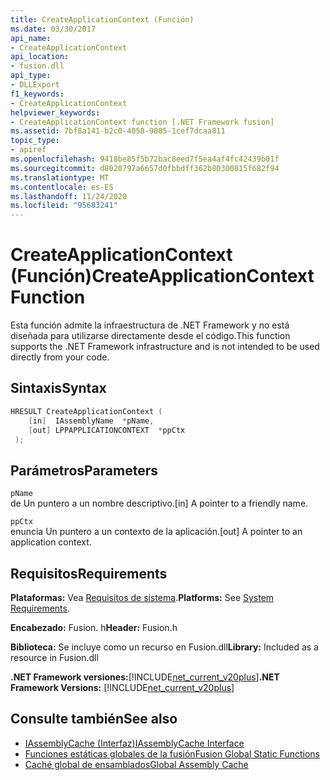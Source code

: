 ```yaml
---
title: CreateApplicationContext (Función)
ms.date: 03/30/2017
api_name:
- CreateApplicationContext
api_location:
- fusion.dll
api_type:
- DLLExport
f1_keywords:
- CreateApplicationContext
helpviewer_keywords:
- CreateApplicationContext function [.NET Framework fusion]
ms.assetid: 7bf8a141-b2c0-4058-9885-1cef7dcaa811
topic_type:
- apiref
ms.openlocfilehash: 9418be85f5b72bac8eed7f5ea4af4fc42439b01f
ms.sourcegitcommit: d8020797a6657d0fbbdff362b80300815f682f94
ms.translationtype: MT
ms.contentlocale: es-ES
ms.lasthandoff: 11/24/2020
ms.locfileid: "95683241"
---
```

# <a name="createapplicationcontext-function"></a><span data-ttu-id="68687-102">CreateApplicationContext (Función)</span><span class="sxs-lookup"><span data-stu-id="68687-102">CreateApplicationContext Function</span></span>

<span data-ttu-id="68687-103">Esta función admite la infraestructura de .NET Framework y no está diseñada para utilizarse directamente desde el código.</span><span class="sxs-lookup"><span data-stu-id="68687-103">This function supports the .NET Framework infrastructure and is not intended to be used directly from your code.</span></span>  
  
## <a name="syntax"></a><span data-ttu-id="68687-104">Sintaxis</span><span class="sxs-lookup"><span data-stu-id="68687-104">Syntax</span></span>  
  
```cpp  
HRESULT CreateApplicationContext (  
    [in]  IAssemblyName  *pName,  
    [out] LPPAPPLICATIONCONTEXT  *ppCtx  
 );  
```  
  
## <a name="parameters"></a><span data-ttu-id="68687-105">Parámetros</span><span class="sxs-lookup"><span data-stu-id="68687-105">Parameters</span></span>  

 `pName`  
 <span data-ttu-id="68687-106">de Un puntero a un nombre descriptivo.</span><span class="sxs-lookup"><span data-stu-id="68687-106">[in] A pointer to a friendly name.</span></span>  
  
 `ppCtx`  
 <span data-ttu-id="68687-107">enuncia Un puntero a un contexto de la aplicación.</span><span class="sxs-lookup"><span data-stu-id="68687-107">[out] A pointer to an application context.</span></span>  
  
## <a name="requirements"></a><span data-ttu-id="68687-108">Requisitos</span><span class="sxs-lookup"><span data-stu-id="68687-108">Requirements</span></span>  

 <span data-ttu-id="68687-109">**Plataformas:** Vea [Requisitos de sistema](../../get-started/system-requirements.md).</span><span class="sxs-lookup"><span data-stu-id="68687-109">**Platforms:** See [System Requirements](../../get-started/system-requirements.md).</span></span>  
  
 <span data-ttu-id="68687-110">**Encabezado:** Fusion. h</span><span class="sxs-lookup"><span data-stu-id="68687-110">**Header:** Fusion.h</span></span>  
  
 <span data-ttu-id="68687-111">**Biblioteca:** Se incluye como un recurso en Fusion.dll</span><span class="sxs-lookup"><span data-stu-id="68687-111">**Library:** Included as a resource in Fusion.dll</span></span>  
  
 <span data-ttu-id="68687-112">**.NET Framework versiones:**[!INCLUDE[net_current_v20plus](../../../../includes/net-current-v20plus-md.md)]</span><span class="sxs-lookup"><span data-stu-id="68687-112">**.NET Framework Versions:** [!INCLUDE[net_current_v20plus](../../../../includes/net-current-v20plus-md.md)]</span></span>  
  
## <a name="see-also"></a><span data-ttu-id="68687-113">Consulte también</span><span class="sxs-lookup"><span data-stu-id="68687-113">See also</span></span>

- [<span data-ttu-id="68687-114">IAssemblyCache (Interfaz)</span><span class="sxs-lookup"><span data-stu-id="68687-114">IAssemblyCache Interface</span></span>](iassemblycache-interface.md)
- [<span data-ttu-id="68687-115">Funciones estáticas globales de la fusión</span><span class="sxs-lookup"><span data-stu-id="68687-115">Fusion Global Static Functions</span></span>](fusion-global-static-functions.md)
- [<span data-ttu-id="68687-116">Caché global de ensamblados</span><span class="sxs-lookup"><span data-stu-id="68687-116">Global Assembly Cache</span></span>](../../app-domains/gac.md)
